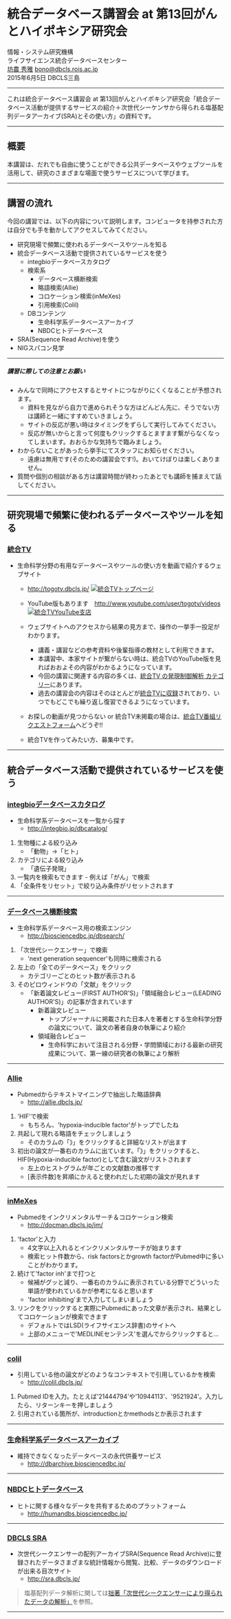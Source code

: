 # 統合データベース講習会 at 第13回がんとハイポキシア研究会

情報・システム研究機構  
ライフサイエンス統合データベースセンター  
[坊農 秀雅](http://bonohu.jp/) bono@dbcls.rois.ac.jp  
2015年6月5日 DBCLS三島  


----

これは統合データベース講習会 at 第13回がんとハイポキシア研究会「統合データベース活動が提供するサービスの紹介＋次世代シーケンサから得られる塩基配列データアーカイブ(SRA)とその使い方」の資料です。   

----

## 概要

本講習は、だれでも自由に使うことができる公共データベースやウェブツールを活用して、研究のさまざまな場面で使うサービスについて学びます。    

----

## 講習の流れ
今回の講習では、以下の内容について説明します。コンピュータを持参された方は自分でも手を動かしてアクセスしてみてください。

- 研究現場で頻繁に使われるデータベースやツールを知る
- 統合データベース活動で提供されているサービスを使う
  - integbioデータベースカタログ
  - 検索系
	  - データベース横断検索
	  - 略語検索(Allie)
	  - コロケーション検索(inMeXes)
	  - 引用検索(Colil)
  - DBコンテンツ
	 - 生命科学系データベースアーカイブ
	 - NBDCヒトデータベース
- SRA(Sequence Read Archive)を使う
- NIGスパコン見学

----

##### 講習に際しての注意とお願い

- みんなで同時にアクセスするとサイトにつながりにくくなることが予想されます。
    - 資料を見ながら自力で進められそうな方はどんどん先に、そうでない方は講師と一緒にすすめていきましょう。
    - サイトの反応が悪い時はタイミングをずらして実行してみてください。
    - 反応が無いからと言って何度もクリックするとますます繋がらなくなってしまいます。おおらかな気持ちで臨みましょう。
- わからないことがあったら挙手にてスタッフにお知らせください。
    - 遠慮は無用です(そのための講習会です!)。おいてけぼりは楽しくありません。
- 質問や個別の相談がある方は講習時間が終わったあとでも講師を捕まえて話してください。
 
----

## 研究現場で頻繁に使われるデータベースやツールを知る
### [統合TV](http://togotv.dbcls.jp/)
- 生命科学分野の有用なデータベースやツールの使い方を動画で紹介するウェブサイト
    - http://togotv.dbcls.jp/
[![統合TVトップページ](http://i.gyazo.com/457d7a15c537adc10d9b99596447508f.png)](http://gyazo.com/457d7a15c537adc10d9b99596447508f)

    - YouTube版もあります　http://www.youtube.com/user/togotv/videos
[![統合TVYouTube支店](http://i.gyazo.com/4c4ffa07ba8a0ea1846a2e76be02284e.png)](http://gyazo.com/4c4ffa07ba8a0ea1846a2e76be02284e)
    - ウェブサイトへのアクセスから結果の見方まで、操作の一挙手一投足がわかります。
        - 講義・講習などの参考資料や後輩指導の教材として利用できます。
        - 本講習中、本家サイトが繋がらない時は、統合TVのYouTube版を見ればおおよその内容がわかるようになっています。
        - 今回の講習に関連する内容の多くは、[統合TV の発現制御解析 カテゴリー](http://togotv.dbcls.jp/ja/contents/category/expression)にあります。
        - 過去の講習会の内容はそのほとんどが[統合TVに収録](http://togotv.dbcls.jp/ja/contents/category/dbcls#%E7%B5%B1%E5%90%88%E3%83%87%E3%83%BC%E3%82%BF%E3%83%99%E3%83%BC%E3%82%B9%E8%AC%9B%E7%BF%92%E4%BC%9Aajacs-%E8%AC%9B%E6%BC%94%E3%83%BB%E8%AC%9B%E7%BF%92%E5%8B%95%E7%94%BB)されており、いつでもどこでも繰り返し復習できるようになっています。
    - お探しの動画が見つからない or 統合TV未掲載の場合は、[統合TV番組リクエストフォーム](https://docs.google.com/forms/d/15pxJHnsV_Cu8B55Xy0F3jg5S9FXupkbBqONrZsyUE7k/viewform)へどうぞ!!
    - 統合TVを作ってみたい方、募集中です。

----

## 統合データベース活動で提供されているサービスを使う
### [integbioデータベースカタログ](http://integbio.jp/dbcatalog/)
- 生命科学系データベースを一覧から探す
	- http://integbio.jp/dbcatalog/

 1. 生物種による絞り込み
	 - 「動物」→「ヒト」
 2. カテゴリによる絞り込み
	 - 「遺伝子発現」
 3. 一覧内を検索もできます
    	- 例えば「がん」で検索
 4. 「全条件をリセット」で絞り込み条件がリセットされます

 
----
### [データベース横断検索](http://biosciencedbc.jp/dbsearch/)
- 生命科学系データベース用の検索エンジン
	- http://biosciencedbc.jp/dbsearch/

 1. 「次世代シークエンサー」で検索
	 - 'next generation sequencer'も同時に検索される
 2. 左上の「全てのデータベース」をクリック
	 - カテゴリーごとのヒット数が表示される
 3. そのピロウィンドウの「文献」をクリック
	 - 「新着論文レビュー(FIRST AUTHOR'S)」「領域融合レビュー(LEADING AUTHOR'S)」の記事が含まれています
		 - 新着論文レビュー
			 - トップジャーナルに掲載された日本人を著者とする生命科学分野の論文について、論文の著者自身の執筆により紹介
		 - 領域融合レビュー
			 - 生命科学において注目される分野・学問領域における最新の研究成果について、第一線の研究者の執筆により解析
	 
	 
----
### [Allie](http://allie.dbcls.jp/)
- Pubmedからテキストマイニングで抽出した略語辞典
	- http://allie.dbcls.jp/

 1. 'HIF'で検索
	 - もちろん、'hypoxia-inducible factor'がトップでしたね
 2. 共起して現れる略語をチェックしましょう
     - そのカラムの「》」をクリックすると詳細なリストが出ます
 3. 初出の論文が一番右のカラムに出ています。「》」をクリックすると、HIF(Hypoxia-inducible factor)として含む論文がリストされます
	 - 左上のヒストグラムが年ごとの文献数の推移です
	 - [表示件数]を昇順にかえると使われだした初期の論文が見れます

----
### [inMeXes](http://docman.dbcls.jp/im/)
- Pubmedをインクリメンタルサーチ＆コロケーション検索
	- http://docman.dbcls.jp/im/

 1. 'factor'と入力
	 - 4文字以上入れるとインクリメンタルサーチが始まります
	 - 検索ヒット件数から、risk factorsとかgrowth factorがPubmed中に多いことがわかります。
 2. 続けて'factor inh'まで打つと
     - 候補がグッと減り、一番右のカラムに表示されている分野でどういった単語が使われているかが参考になると思います
     - 'factor inhibiting'まで入力してしまいましょう
 4. リンクをクリックすると実際にPubmedにあった文章が表示され、結果としてコロケーションが検索できます
     - デフォルトではLSD(ライフサイエンス辞書)のサイトへ
     - 上部のメニューで'MEDLINEセンテンス'を選んでからクリックすると… 

----
### [colil](http://colil.dbcls.jp/)
- 引用している他の論文がどのようなコンテキストで引用しているかを検索
	- http://colil.dbcls.jp/
	
 1. Pubmed IDを入力。たとえば'21444794'や'10944113'、'9521924'。入力したら、リターンキーを押しましょう
 2. 引用されている箇所が、introductionとかmethodsとか表示されます

----
### [生命科学系データベースアーカイブ](http://dbarchive.biosciencedbc.jp/)
- 維持できなくなったデータベースの永代供養サービス
	- http://dbarchive.biosciencedbc.jp/

----
### [NBDCヒトデータベース](http://humandbs.biosciencedbc.jp/)
- ヒトに関する様々なデータを共有するためのプラットフォーム
	- http://humandbs.biosciencedbc.jp/

----
### [DBCLS SRA](http://sra.dbcls.jp/)
- 次世代シークエンサーの配列アーカイブSRA(Sequence Read Archive)に登録されたデータさまざまな統計情報から閲覧、比較、データのダウンロードが出来る目次サイト
	- http://sra.dbcls.jp/

> 塩基配列データ解析に関しては[拙著「次世代シークエンサーにより得られたデータの解析」](http://dx.doi.org/10.7875/leading.author.4.e008)を参照。


----

